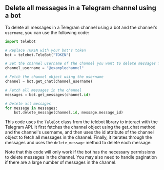 ## Delete all messages in a Telegram channel using a bot

To delete all messages in a Telegram channel using a bot and the channel's ```username```, you can use the following code:

```python
import telebot

# Replace TOKEN with your bot's token
bot = telebot.TeleBot("TOKEN")

# Set the channel username of the channel you want to delete messages from
channel_username = "@examplechannel"

# Fetch the channel object using the username
channel = bot.get_chat(channel_username)

# Fetch all messages in the channel
messages = bot.get_messages(channel.id)

# Delete all messages
for message in messages:
    bot.delete_message(channel.id, message.message_id)
```
This code uses the ```TeleBot``` class from the telebot library to interact with the Telegram API. It first fetches the channel object using the get_chat method and the channel's username, and then uses the id attribute of the channel object to fetch all messages in the channel. Finally, it iterates through the messages and uses the ```delete_message``` method to delete each message.

Note that this code will only work if the bot has the necessary permissions to delete messages in the channel. You may also need to handle pagination if there are a large number of messages in the channel.


